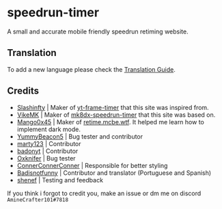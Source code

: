 # speedrun-timer

A small and accurate mobile friendly speedrun retiming website.

## Translation

To add a new language please check the [Translation Guide](./translation.md).

## Credits

* [Slashinfty](https://github.com/slashinfty) | Maker of [yt-frame-timer](https://github.com/slashinfty/yt-frame-timer) that this site was inspired from.
* [VikeMK](https://github.com/VikeMK) | Maker of [mk8dx-speedrun-timer](https://mk8dx-speedrun-timer.azurewebsites.net/) that this site was based on.
* [Mango0x45](https://github.com/Mango0x45) | Maker of [retime.mcbe.wtf](https://github.com/Mango0x45/retime.mcbe.wtf). It helped me learn how to implement dark mode.
* [YummyBeacon5](https://github.com/YummyBacon5) | Bug tester and contributor
* [marty123](https://github.com/marty321) | Contributor
* [badonyt](https://github.com/badonyt) | Contributor
* [Oxknifer](https://github.com/zromick) | Bug tester
* [ConnerConnerConner](https://github.com/ConnerConnerConner) | Responsible for better styling
* [Badisnotfunny](https://github.com/badonyt) | Contributor and translator (Portuguese and Spanish)
* [shenef](https://github.com/shenef) | Testing and feedback

If you think i forgot to credit you, make an issue or dm me on discord `AmineCrafter101#7818`
